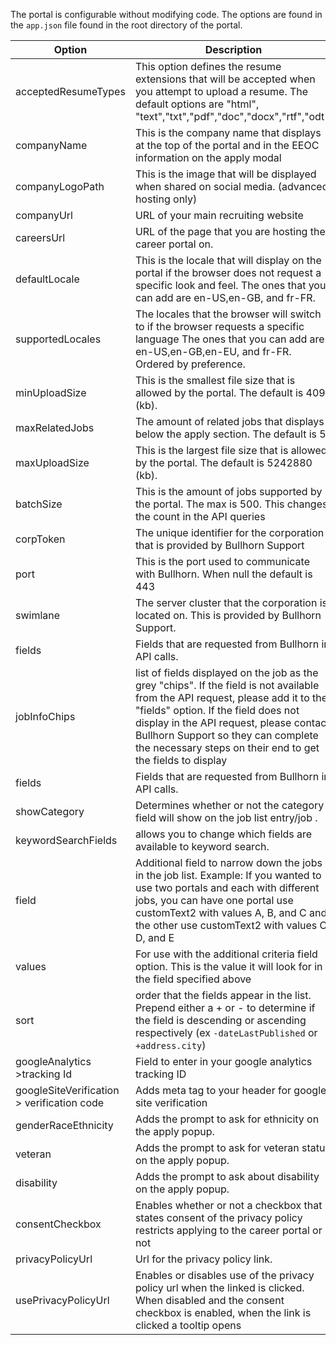 The portal is configurable without modifying code. The options are found in the `app.json` file found in the root directory of the portal.



| Option | Description |
|----------------------------------|----------------------------------------------------------------------------------------------------------------------------------------------------------------------------------------------------------------------------------------------------------|
| acceptedResumeTypes | This option defines the resume extensions that will be accepted when you attempt to upload a resume. The default options are "html", "text","txt","pdf","doc","docx","rtf","odt". |
| companyName | This is the company name that displays at the top of the portal and in the EEOC information on the apply modal |
| companyLogoPath | This is the image that will be displayed when shared on social media. (advanced hosting only) |
| companyUrl | URL of your main recruiting website |
| careersUrl | URL of the page that you are hosting the career portal on. |
| defaultLocale | This is the locale that will display on the portal if the browser does not request a specific look and feel. The ones that you can add are en-US,en-GB, and fr-FR. |
| supportedLocales | The locales that the browser will switch to if the browser requests a specific language The ones that you can add are en-US,en-GB,en-EU, and fr-FR. Ordered by preference. |
| minUploadSize | This is the smallest file size that is allowed by the portal. The default is 4096 (kb). |
| maxRelatedJobs | The amount of related jobs that displays below the apply section. The default is 5. |
| maxUploadSize | This is the largest file size that is allowed by the portal. The default is 5242880 (kb). |
| batchSize | This is the amount of jobs supported by the portal. The max is 500. This changes the count in the API queries |
| corpToken | The unique identifier for the corporation that is provided by Bullhorn Support |
| port | This is the port used to communicate with Bullhorn. When null the default is 443 |
| swimlane | The server cluster that the corporation is located on. This is provided by Bullhorn Support. |
| fields | Fields that are requested from Bullhorn in API calls.|
| jobInfoChips | list of fields displayed on the job as the grey "chips". If the field is not available from the API request, please add it to the "fields" option. If the field does not display in the API request, please contact Bullhorn Support so they can complete the necessary steps on their end to get the fields to display|
| fields | Fields that are requested from Bullhorn in API calls.|
| showCategory | Determines whether or not the category field will show on the job list entry/job .|
| keywordSearchFields | allows you to change which fields are available to keyword search. |
| field | Additional field to narrow down the jobs in the job list. Example: If you wanted to use two portals and each with different jobs, you can have one portal use customText2 with values A, B, and C and the other use customText2 with values C, D, and E |
| values | For use with the additional criteria field option. This is the value it will look for in the field specified above |
| sort | order that the fields appear in the list. Prepend either a + or - to determine if the field is descending or ascending respectively (ex `-dateLastPublished` or `+address.city`) |
| googleAnalytics >tracking Id | Field to enter in your google analytics tracking ID |
| googleSiteVerification > verification code | Adds meta tag to your header for google site verification |
| genderRaceEthnicity | Adds the prompt to ask for ethnicity on the apply popup. |
| veteran | Adds the prompt to ask for veteran status on the apply popup. |
| disability | Adds the prompt to ask about disability on the apply popup. |
| consentCheckbox | Enables whether or not a checkbox that states consent of the privacy policy restricts applying to the career portal or not |
| privacyPolicyUrl | Url for the privacy policy link. |
| usePrivacyPolicyUrl | Enables or disables use of the privacy policy url when the linked is clicked. When disabled and the consent checkbox is enabled, when the link is clicked a tooltip opens |
